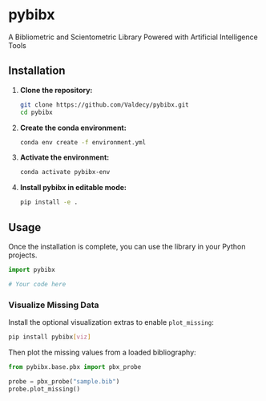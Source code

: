 # pybibx

A Bibliometric and Scientometric Library Powered with Artificial Intelligence Tools

## Installation

1.  **Clone the repository:**
    ```bash
    git clone https://github.com/Valdecy/pybibx.git
    cd pybibx
    ```

2.  **Create the conda environment:**
    ```bash
    conda env create -f environment.yml
    ```

3.  **Activate the environment:**
    ```bash
    conda activate pybibx-env
    ```

4.  **Install pybibx in editable mode:**
    ```bash
    pip install -e .
    ```

## Usage

Once the installation is complete, you can use the library in your Python projects.

```python
import pybibx

# Your code here
```

### Visualize Missing Data

Install the optional visualization extras to enable `plot_missing`:

```bash
pip install pybibx[viz]
```

Then plot the missing values from a loaded bibliography:

```python
from pybibx.base.pbx import pbx_probe

probe = pbx_probe("sample.bib")
probe.plot_missing()
```